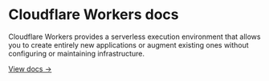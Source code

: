 # Cloudflare Workers docs

Cloudflare Workers provides a serverless execution environment that allows you to create entirely new applications or augment existing ones without configuring or maintaining infrastructure.

[View docs →](https://secret.wiki/workers)
